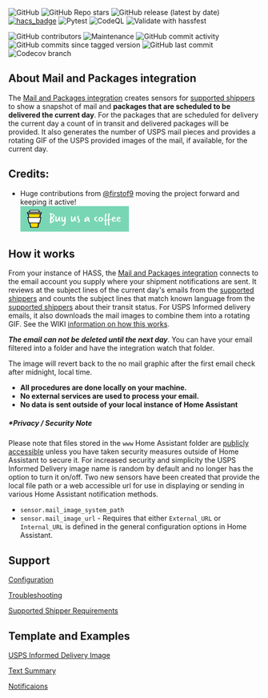 ![GitHub](https://img.shields.io/github/license/moralmunky/Home-Assistant-Mail-And-Packages)
![GitHub Repo stars](https://img.shields.io/github/stars/moralmunky/Home-Assistant-Mail-And-Packages)
![GitHub release (latest by date)](https://img.shields.io/github/v/release/moralmunky/Home-Assistant-Mail-And-Packages)
[![hacs_badge](https://img.shields.io/badge/HACS-Default-orange.svg)](https://github.com/custom-components/hacs)
![Pytest](https://github.com/moralmunky/Home-Assistant-Mail-And-Packages/workflows/Pytest/badge.svg?branch=master)
![CodeQL](https://github.com/moralmunky/Home-Assistant-Mail-And-Packages/workflows/CodeQL/badge.svg?branch=master)
![Validate with hassfest](https://github.com/moralmunky/Home-Assistant-Mail-And-Packages/workflows/Validate%20with%20hassfest/badge.svg?branch=master)

![GitHub contributors](https://img.shields.io/github/contributors/moralmunky/Home-Assistant-Mail-And-Packages)
![Maintenance](https://img.shields.io/maintenance/yes/2021)
![GitHub commit activity](https://img.shields.io/github/commit-activity/m/moralmunky/Home-Assistant-Mail-And-Packages)
![GitHub commits since tagged version](https://img.shields.io/github/commits-since/moralmunky/Home-Assistant-Mail-And-Packages/0.3.0/master)
![GitHub last commit](https://img.shields.io/github/last-commit/moralmunky/Home-Assistant-Mail-And-Packages)
![Codecov branch](https://img.shields.io/codecov/c/github/moralmunky/Home-Assistant-Mail-And-Packages/master)

## About Mail and Packages integration

The [Mail and Packages integration](https://github.com/moralmunky/Home-Assistant-Mail-And-Packages) creates sensors for [supported shippers](https://github.com/moralmunky/Home-Assistant-Mail-And-Packages/wiki/Supported-Shipper-Requirements) to show a snapshot of mail and **packages that are scheduled to be delivered the current day**. For the packages that are scheduled for delivery the current day a count of in transit and delivered packages will be provided. It also generates the number of USPS mail pieces and provides a rotating GIF of the USPS provided images of the mail, if available, for the current day.

## Credits:

- Huge contributions from [@firstof9](https://github.com/firstof9) moving the project forward and keeping it active!
  <br/>
  <a href="https://www.buymeacoffee.com/Moralmunky" target="_blank"><img src="/docs/coffee.png" alt="Buy Us A Coffee" height="51px" width="217px" /></a>

## How it works

From your instance of HASS, the [Mail and Packages integration](https://github.com/moralmunky/Home-Assistant-Mail-And-Packages) connects to the email account you supply where your shipment notifications are sent. It reviews at the subject lines of the current day's emails from the [supported shippers](https://github.com/moralmunky/Home-Assistant-Mail-And-Packages/wiki/Supported-Shipper-Requirements) and counts the subject lines that match known language from the [supported shippers](https://github.com/moralmunky/Home-Assistant-Mail-And-Packages/wiki/Supported-Shipper-Requirements) about their transit status. For USPS Informed delivery emails, it also downloads the mail images to combine them into a rotating GIF. 
See the WIKI [information on how this works](https://github.com/moralmunky/Home-Assistant-Mail-And-Packages/wiki).

_**The email can not be deleted until the next day**_. You can have your email filtered into a folder and have the integration watch that folder.

The image will revert back to the no mail graphic after the first email check after midnight, local time.

* **All procedures are done locally on your machine.**
* **No external services are used to process your email.**
* **No data is sent outside of your local instance of Home Assistant**

##### *Privacy / Security Note
Please note that files stored in the `www` Home Assistant folder are [publicly accessible](https://www.home-assistant.io/integrations/http/#hosting-files) unless you have taken security measures outside of Home Assistant to secure it. For increased security and simplicity the USPS Informed Delivery image name is random by default and no longer has the option to turn it on/off. Two new sensors have been created that provide the local file path or a web accessible url for use in displaying or sending in various Home Assistant notification methods.

* `sensor.mail_image_system_path`
* `sensor.mail_image_url` - Requires that either `External_URL` or `Internal_URL` is defined in the general configuration options in Home Assistant.

## Support
[Configuration](https://github.com/moralmunky/Home-Assistant-Mail-And-Packages/wiki/Configuration-and-Email-Settings)

[Troubleshooting](https://github.com/moralmunky/Home-Assistant-Mail-And-Packages/wiki/Troubleshooting)

[Supported Shipper Requirements](https://github.com/moralmunky/Home-Assistant-Mail-And-Packages/wiki/Supported-Shipper-Requirements)

## Template and Examples
[USPS Informed Delivery Image](https://github.com/moralmunky/Home-Assistant-Mail-And-Packages/wiki/Troubleshooting)

[Text Summary](https://github.com/moralmunky/Home-Assistant-Mail-And-Packages/wiki/Troubleshooting)

[Notificaions](https://github.com/moralmunky/Home-Assistant-Mail-And-Packages/wiki/Troubleshooting)